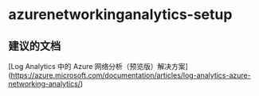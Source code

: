 
<properties
    pageTitle="azurenetworkinganalytics-setup"
    description="与 Azure 网络分析设置相关的问题"
    service="microsoft.operationalinsights"
    resource="operationalinsightsaccounts"
    authors="adoylemsft"
    displayorder=""
    selfHelpType="generic"
    supportTopicIds="32536658"
    resourceTags=""
    productPesIds="15725"
    cloudEnvironments="public, Blackforest, Fairfax"
/>


# azurenetworkinganalytics-setup


## **建议的文档**
[Log Analytics 中的 Azure 网络分析（预览版）解决方案] (https://azure.microsoft.com/documentation/articles/log-analytics-azure-networking-analytics/)


<!--HONumber=Oct16_HO4-->


